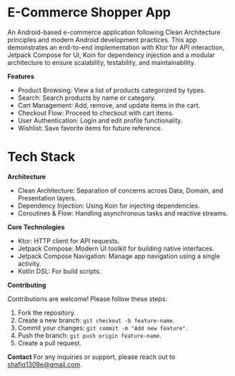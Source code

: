 # **E-Commerce Shopper App**

An Android-based e-commerce application following Clean Architecture principles and modern Android development practices. This app demonstrates an end-to-end implementation with Ktor for API interaction, Jetpack Compose for UI, Koin for dependency injection and a modular architecture to ensure scalability, testability, and maintainability.

**Features**

- Product Browsing: View a list of products categorized by types.
- Search: Search products by name or category.
- Cart Management: Add, remove, and update items in the cart.
- Checkout Flow: Proceed to checkout with cart items.
- User Authentication: Login and edit profile functionality.
- Wishlist: Save favorite items for future reference.

# **Tech Stack**

**Architecture**

- Clean Architecture: Separation of concerns across Data, Domain, and Presentation layers.
- Dependency Injection: Using Koin for injecting dependencies.
- Coroutines & Flow: Handling asynchronous tasks and reactive streams.

**Core Technologies**

- Ktor: HTTP client for API requests.
- Jetpack Compose: Modern UI toolkit for building native interfaces.
- Jetpack Compose Navigation: Manage app navigation using a single activity.
- Kotlin DSL: For build scripts.

**Contributing**

Contributions are welcome! Please follow these steps:
1. Fork the repository.
2. Create a new branch: `git checkout -b feature-name`.
3. Commit your changes: `git commit -m "Add new feature"`.
4. Push the branch: `git push origin feature-name`.
5. Create a pull request.

**Contact**
For any inquiries or support, please reach out to shafiq1309e@gmail.com.
